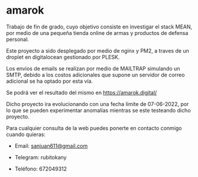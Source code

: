# amarok

Trabajo de fin de grado, cuyo objetivo consiste en investigar el stack MEAN, por medio de una pequeña tienda online de armas y productos de defensa personal.

Este proyecto a sido desplegado por medio de nginx y PM2, a traves de un droplet en digitalocean gestionado por PLESK.

Los envios de emails se realizan por medio de MAILTRAP simulando un SMTP, debido a los costos adicionales que supone un servidor de correo adicional se ha optado por esta vía.

Se podrá ver el resultado del mismo en https://amarok.digital/ 

Dicho proyecto ira evolucionando con una fecha límite de 07-06-2022, por lo que se pueden experimentar anomalías mientras se este testeando dicho proyecto.

Para cualquier consulta de la web puedes ponerte en contacto conmigo cuando quieras:

- Email: sanjuan611@gmail.com

- Telegram: rubitokany

- Teléfono: 672049312  
